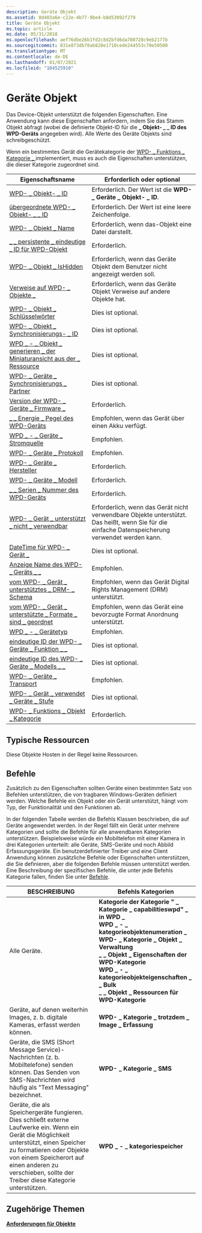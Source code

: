 ```yaml
---
description: Geräte Objekt
ms.assetid: 0d403a6e-c22e-4b77-9be4-b8d53092f279
title: Geräte Objekt
ms.topic: article
ms.date: 05/31/2018
ms.openlocfilehash: aef76dbe26b1fd2c8d2bfd6da708728c9eb2177b
ms.sourcegitcommit: 831e8f3db78ab820e1710cede244553c70e50500
ms.translationtype: MT
ms.contentlocale: de-DE
ms.lasthandoff: 01/07/2021
ms.locfileid: "104525910"
---
```

# <a name="device-object"></a>Geräte Objekt

Das Device-Objekt unterstützt die folgenden Eigenschaften. Eine Anwendung kann diese Eigenschaften anfordern, indem Sie das Stamm Objekt abfragt (wobei die definierte Objekt-ID für die **\_ Objekt- \_ \_ ID des WPD-Geräts** angegeben wird). Alle Werte des Geräte Objekts sind schreibgeschützt.

Wenn ein bestimmtes Gerät die Gerätekategorie der [WPD- \_ Funktions \_ Kategorie \_ ](wpd-functional-category-device.md) implementiert, muss es auch die Eigenschaften unterstützen, die dieser Kategorie zugeordnet sind.



| Eigenschaftsname                                                                                                         | Erforderlich oder optional                                                                                        |
|-----------------------------------------------------------------------------------------------------------------------|-------------------------------------------------------------------------------------------------------------|
| [WPD- \_ Objekt- \_ ID](object-properties.md)                                                                | Erforderlich. Der Wert ist die **WPD- \_ Geräte \_ Objekt- \_ ID**.                                                         |
| [übergeordnete WPD- \_ Objekt- \_ \_ ID](object-properties.md)                                                 | Erforderlich. Der Wert ist eine leere Zeichenfolge.                                                                     |
| [WPD- \_ Objekt \_ Name](object-properties.md)                                                            | Erforderlich, wenn das-Objekt eine Datei darstellt.                                                                   |
| [\_ \_ persistente \_ eindeutige \_ ID für WPD-Objekt](object-properties.md)                          | Erforderlich.                                                                                                   |
| [WPD- \_ Objekt \_ IsHidden](object-properties.md)                                                    | Erforderlich, wenn das Geräte Objekt dem Benutzer nicht angezeigt werden soll.                                              |
| [Verweise auf WPD- \_ Objekte \_](object-properties.md)                                                | Erforderlich, wenn das Geräte Objekt Verweise auf andere Objekte hat.                                              |
| [WPD- \_ Objekt \_ Schlüsselwörter](object-properties.md)                                                    | Dies ist optional.                                                                                                   |
| [WPD- \_ Objekt \_ Synchronisierungs- \_ ID](object-properties.md)                                                     | Dies ist optional.                                                                                                   |
| [WPD \_ - \_ Objekt \_ generieren \_ der Miniaturansicht aus der \_ Ressource](object-properties.md) | Dies ist optional.                                                                                                   |
| [WPD- \_ Geräte \_ Synchronisierungs \_ Partner](device-properties.md)                                           | Dies ist optional.                                                                                                   |
| [Version der WPD- \_ Geräte \_ Firmware \_](device-properties.md)                                   | Erforderlich.                                                                                                   |
| [\_ \_ Energie \_ Pegel des WPD-Geräts](device-properties.md)                                             | Empfohlen, wenn das Gerät über einen Akku verfügt.                                                                    |
| [WPD \_ - \_ Geräte \_ Stromquelle](device-properties.md)                                           | Empfohlen.                                                                                                |
| [WPD- \_ Geräte \_ Protokoll](device-properties.md)                                                    | Empfohlen.                                                                                                |
| [WPD- \_ Geräte \_ Hersteller](device-properties.md)                                            | Erforderlich.                                                                                                   |
| [WPD- \_ Geräte \_ Modell](device-properties.md)                                                          | Erforderlich.                                                                                                   |
| [\_ \_ Serien \_ Nummer des WPD-Geräts](device-properties.md)                                         | Erforderlich.                                                                                                   |
| [WPD- \_ Gerät \_ unterstützt \_ nicht \_ verwendbar](device-properties.md)                    | Erforderlich, wenn das Gerät nicht verwendbare Objekte unterstützt. Das heißt, wenn Sie für die einfache Datenspeicherung verwendet werden kann. |
| [DateTime für WPD- \_ Gerät \_](device-properties.md)                                                    | Dies ist optional.                                                                                                   |
| [Anzeige Name des WPD- \_ Geräts \_ \_](device-properties.md)                                         | Empfohlen.                                                                                                |
| [vom WPD- \_ Gerät \_ unterstütztes \_ DRM- \_ Schema](device-properties.md)                          | Empfohlen, wenn das Gerät Digital Rights Management (DRM) unterstützt.                                         |
| [vom WPD- \_ Gerät \_ unterstützte \_ Formate \_ sind \_ geordnet](device-properties.md)       | Empfohlen, wenn das Gerät eine bevorzugte Format Anordnung unterstützt.                                               |
| [WPD \_ - \_ Gerätetyp](device-properties.md)                                                            | Empfohlen.                                                                                                |
| [eindeutige ID der WPD- \_ Geräte \_ Funktion \_ \_](device-properties.md)                          | Dies ist optional.                                                                                                   |
| [eindeutige ID des WPD- \_ Geräte \_ Modells \_ \_](device-properties.md)                                    | Dies ist optional.                                                                                                   |
| [WPD- \_ Geräte \_ Transport](device-properties.md)                                                  | Empfohlen.                                                                                                |
| [WPD- \_ Gerät \_ verwendet \_ Geräte \_ Stufe](device-properties.md)                                  | Dies ist optional.                                                                                                   |
| [WPD- \_ Funktions \_ Objekt \_ Kategorie](device-properties.md)                             | Erforderlich.                                                                                                   |



 

## <a name="typical-resources"></a>Typische Ressourcen

Diese Objekte Hosten in der Regel keine Ressourcen.

## <a name="commands"></a>Befehle

Zusätzlich zu den Eigenschaften sollten Geräte einen bestimmten Satz von Befehlen unterstützen, die von tragbaren Windows-Geräten definiert werden. Welche Befehle ein Objekt oder ein Gerät unterstützt, hängt vom Typ, der Funktionalität und den Funktionen ab.

In der folgenden Tabelle werden die Befehls Klassen beschrieben, die auf Geräte angewendet werden. In der Regel fällt ein Gerät unter mehrere Kategorien und sollte die Befehle für alle anwendbaren Kategorien unterstützen. Beispielsweise würde ein Mobiltelefon mit einer Kamera in drei Kategorien unterteilt: alle Geräte, SMS-Geräte und noch Abbild Erfassungsgeräte. Ein benutzerdefinierter Treiber und eine Client Anwendung können zusätzliche Befehle oder Eigenschaften unterstützen, die Sie definieren, aber die folgenden Befehle müssen unterstützt werden. Eine Beschreibung der spezifischen Befehle, die unter jede Befehls Kategorie fallen, finden Sie unter [Befehle](commands.md).



| BESCHREIBUNG                                                                                                                                                                                                                      | Befehls Kategorien                                                                                                                                                                                                                                                                                                         |
|----------------------------------------------------------------------------------------------------------------------------------------------------------------------------------------------------------------------------------|----------------------------------------------------------------------------------------------------------------------------------------------------------------------------------------------------------------------------------------------------------------------------------------------------------------------------|
| Alle Geräte.                                                                                                                                                                                                                     | **Kategorie der Kategorie " \_ Kategorie \_ capabilitieswpd" \_ in WPD \_**<br/> **WPD \_ - \_ kategorieobjektenumeration \_**<br/> **WPD- \_ Kategorie \_ Objekt \_ Verwaltung**<br/> **\_ \_ Objekt \_ Eigenschaften der WPD-Kategorie**<br/> **WPD \_ - \_ kategorieobjekteigenschaften \_ \_ Bulk**<br/> **\_ \_ Objekt \_ Ressourcen für WPD-Kategorie**<br/> |
| Geräte, auf denen weiterhin Images, z. b. digitale Kameras, erfasst werden können.                                                                                                                                                                  | **WPD- \_ Kategorie \_ trotzdem \_ Image \_ Erfassung**                                                                                                                                                                                                                                                                                   |
| Geräte, die SMS (Short Message Service)-Nachrichten (z. b. Mobiltelefone) senden können. Das Senden von SMS-Nachrichten wird häufig als "Text Messaging" bezeichnet.                                                                                      | **WPD- \_ Kategorie \_ SMS**                                                                                                                                                                                                                                                                                                     |
| Geräte, die als Speichergeräte fungieren. Dies schließt externe Laufwerke ein. Wenn ein Gerät die Möglichkeit unterstützt, einen Speicher zu formatieren oder Objekte von einem Speicherort auf einen anderen zu verschieben, sollte der Treiber diese Kategorie unterstützen.<br/> | **WPD \_ - \_ kategoriespeicher**                                                                                                                                                                                                                                                                                                 |



 

## <a name="related-topics"></a>Zugehörige Themen

<dl> <dt>

[**Anforderungen für Objekte**](requirements-for-objects.md)
</dt> </dl>

 

 




